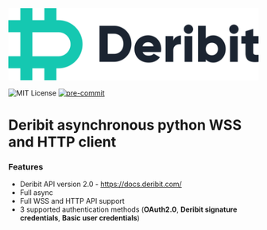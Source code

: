 <picture>
    <source media="(prefers-color-scheme: light)" srcset="https://github.com/andrews-lerk/aio-deribit/blob/dev/docs/logo/deribit-dark.png?raw=true">
    <source media="(prefers-color-scheme: dark)" srcset="https://github.com/andrews-lerk/aio-deribit/blob/dev/docs/logo/deribit-light.png?raw=true">
    <img alt="deribit logo" src="docs/logo/deribit-dark.png" width="600">
</picture>

![MIT License](https://img.shields.io/github/license/andrews-lerk/aio-deribit)
[![pre-commit](https://img.shields.io/badge/pre--commit-enabled-green?logo=pre-commit)](https://github.com/pre-commit/pre-commit)


# Deribit asynchronous python WSS and HTTP client

### Features

- Deribit API version 2.0 -  https://docs.deribit.com/
- Full async
- Full WSS and HTTP API support
- 3 supported authentication methods (**OAuth2.0**, **Deribit signature credentials**, **Basic user credentials**)
